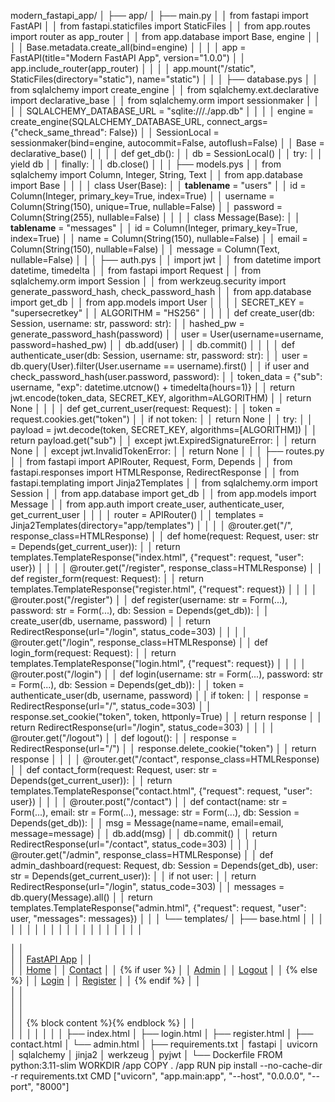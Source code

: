modern_fastapi_app/
│
├── app/
│   ├── main.py
│   │       from fastapi import FastAPI
│   │       from fastapi.staticfiles import StaticFiles
│   │       from app.routes import router as app_router
│   │       from app.database import Base, engine
│   │
│   │       Base.metadata.create_all(bind=engine)
│   │
│   │       app = FastAPI(title="Modern FastAPI App", version="1.0.0")
│   │       app.include_router(app_router)
│   │
│   │       app.mount("/static", StaticFiles(directory="static"), name="static")
│   │
│   ├── database.pys
│   │       from sqlalchemy import create_engine
│   │       from sqlalchemy.ext.declarative import declarative_base
│   │       from sqlalchemy.orm import sessionmaker
│   │
│   │       SQLALCHEMY_DATABASE_URL = "sqlite:///./app.db"
│   │
│   │       engine = create_engine(SQLALCHEMY_DATABASE_URL, connect_args={"check_same_thread": False})
│   │       SessionLocal = sessionmaker(bind=engine, autocommit=False, autoflush=False)
│   │       Base = declarative_base()
│   │
│   │       def get_db():
│   │           db = SessionLocal()
│   │           try:
│   │               yield db
│   │           finally:
│   │               db.close()
│   │
│   ├── models.pys
│   │       from sqlalchemy import Column, Integer, String, Text
│   │       from app.database import Base
│   │
│   │       class User(Base):
│   │           __tablename__ = "users"
│   │           id = Column(Integer, primary_key=True, index=True)
│   │           username = Column(String(150), unique=True, nullable=False)
│   │           password = Column(String(255), nullable=False)
│   │
│   │       class Message(Base):
│   │           __tablename__ = "messages"
│   │           id = Column(Integer, primary_key=True, index=True)
│   │           name = Column(String(150), nullable=False)
│   │           email = Column(String(150), nullable=False)
│   │           message = Column(Text, nullable=False)
│   │
│   ├── auth.pys
│   │       import jwt
│   │       from datetime import datetime, timedelta
│   │       from fastapi import Request
│   │       from sqlalchemy.orm import Session
│   │       from werkzeug.security import generate_password_hash, check_password_hash
│   │       from app.database import get_db
│   │       from app.models import User
│   │
│   │       SECRET_KEY = "supersecretkey"
│   │       ALGORITHM = "HS256"
│   │
│   │       def create_user(db: Session, username: str, password: str):
│   │           hashed_pw = generate_password_hash(password)
│   │           user = User(username=username, password=hashed_pw)
│   │           db.add(user)
│   │           db.commit()
│   │
│   │       def authenticate_user(db: Session, username: str, password: str):
│   │           user = db.query(User).filter(User.username == username).first()
│   │           if user and check_password_hash(user.password, password):
│   │               token_data = {"sub": username, "exp": datetime.utcnow() + timedelta(hours=1)}
│   │               return jwt.encode(token_data, SECRET_KEY, algorithm=ALGORITHM)
│   │           return None
│   │
│   │       def get_current_user(request: Request):
│   │           token = request.cookies.get("token")
│   │           if not token:
│   │               return None
│   │           try:
│   │               payload = jwt.decode(token, SECRET_KEY, algorithms=[ALGORITHM])
│   │               return payload.get("sub")
│   │           except jwt.ExpiredSignatureError:
│   │               return None
│   │           except jwt.InvalidTokenError:
│   │               return None
│   │
│   ├── routes.py
│   │       from fastapi import APIRouter, Request, Form, Depends
│   │       from fastapi.responses import HTMLResponse, RedirectResponse
│   │       from fastapi.templating import Jinja2Templates
│   │       from sqlalchemy.orm import Session
│   │       from app.database import get_db
│   │       from app.models import Message
│   │       from app.auth import create_user, authenticate_user, get_current_user
│   │
│   │       router = APIRouter()
│   │       templates = Jinja2Templates(directory="app/templates")
│   │
│   │       @router.get("/", response_class=HTMLResponse)
│   │       def home(request: Request, user: str = Depends(get_current_user)):
│   │           return templates.TemplateResponse("index.html", {"request": request, "user": user})
│   │
│   │       @router.get("/register", response_class=HTMLResponse)
│   │       def register_form(request: Request):
│   │           return templates.TemplateResponse("register.html", {"request": request})
│   │
│   │       @router.post("/register")
│   │       def register(username: str = Form(...), password: str = Form(...), db: Session = Depends(get_db)):
│   │           create_user(db, username, password)
│   │           return RedirectResponse(url="/login", status_code=303)
│   │
│   │       @router.get("/login", response_class=HTMLResponse)
│   │       def login_form(request: Request):
│   │           return templates.TemplateResponse("login.html", {"request": request})
│   │
│   │       @router.post("/login")
│   │       def login(username: str = Form(...), password: str = Form(...), db: Session = Depends(get_db)):
│   │           token = authenticate_user(db, username, password)
│   │           if token:
│   │               response = RedirectResponse(url="/", status_code=303)
│   │               response.set_cookie("token", token, httponly=True)
│   │               return response
│   │           return RedirectResponse(url="/login", status_code=303)
│   │
│   │       @router.get("/logout")
│   │       def logout():
│   │           response = RedirectResponse(url="/")
│   │           response.delete_cookie("token")
│   │           return response
│   │
│   │       @router.get("/contact", response_class=HTMLResponse)
│   │       def contact_form(request: Request, user: str = Depends(get_current_user)):
│   │           return templates.TemplateResponse("contact.html", {"request": request, "user": user})
│   │
│   │       @router.post("/contact")
│   │       def contact(name: str = Form(...), email: str = Form(...), message: str = Form(...), db: Session = Depends(get_db)):
│   │           msg = Message(name=name, email=email, message=message)
│   │           db.add(msg)
│   │           db.commit()
│   │           return RedirectResponse(url="/contact", status_code=303)
│   │
│   │       @router.get("/admin", response_class=HTMLResponse)
│   │       def admin_dashboard(request: Request, db: Session = Depends(get_db), user: str = Depends(get_current_user)):
│   │           if not user:
│   │               return RedirectResponse(url="/login", status_code=303)
│   │           messages = db.query(Message).all()
│   │           return templates.TemplateResponse("admin.html", {"request": request, "user": user, "messages": messages})
│   │
│   └── templates/
│       ├── base.html
│       │       <!DOCTYPE html>
│       │       <html lang="en">
│       │       <head>
│       │         <meta charset="UTF-8">
│       │         <meta name="viewport" content="width=device-width, initial-scale=1.0">
│       │         <title>{{ user or "FastAPI App" }}</title>
│       │         <link href="https://cdn.jsdelivr.net/npm/bootstrap@5.3.0/dist/css/bootstrap.min.css" rel="stylesheet">
│       │       </head>
│       │       <body>
│       │       <nav class="navbar navbar-expand-lg navbar-dark bg-dark">
│       │         <div class="container">
│       │           <a class="navbar-brand" href="/">FastAPI App</a>
│       │           <div>
│       │             <a class="nav-link d-inline text-white" href="/">Home</a>
│       │             <a class="nav-link d-inline text-white" href="/contact">Contact</a>
│       │             {% if user %}
│       │               <a class="nav-link d-inline text-warning" href="/admin">Admin</a>
│       │               <a class="nav-link d-inline text-danger" href="/logout">Logout</a>
│       │             {% else %}
│       │               <a class="nav-link d-inline text-info" href="/login">Login</a>
│       │               <a class="nav-link d-inline text-success" href="/register">Register</a>
│       │             {% endif %}
│       │           </div>
│       │         </div>
│       │       </nav>
│       │       <div class="container mt-4">
│       │         {% block content %}{% endblock %}
│       │       </div>
│       │       </body>
│       │       </html>
│       │
│       ├── index.html
│       ├── login.html
│       ├── register.html
│       ├── contact.html
│       └── admin.html
│
├── requirements.txt
│       fastapi
│       uvicorn
│       sqlalchemy
│       jinja2
│       werkzeug
│       pyjwt
│
└── Dockerfile
        FROM python:3.11-slim
        WORKDIR /app
        COPY . /app
        RUN pip install --no-cache-dir -r requirements.txt
        CMD ["uvicorn", "app.main:app", "--host", "0.0.0.0", "--port", "8000"]

